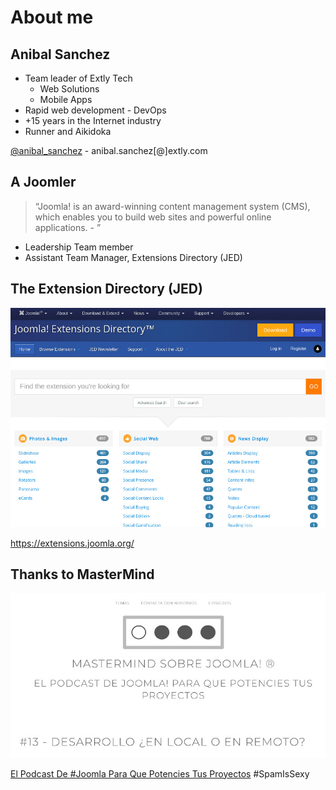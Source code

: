 # About me <!-- .slide: class="extly-slide-style" data-background="#ffa619" -->


## Anibal Sanchez <!-- .slide: class="extly-slide-style" data-background="#ffa619" data-background-repeat="no-repeat" data-background-image="images/05-who/anibal-aikido_metropoli-alone.jpg" data-background-size="auto auto" data-background-position="95% 5%" -->

- Team leader of Extly Tech
  - Web Solutions
  - Mobile Apps
- Rapid web development - DevOps
- +15 years in the Internet industry
- Runner and Aikidoka

[@anibal_sanchez](https://twitter.com/anibal_sanchez) - anibal.sanchez[@]extly.com


## A Joomler <!-- .slide: data-background-image="images/05-who/joomla_logo.png" data-background-size="auto auto" data-background-position="95% 5%" -->

<blockquote cite="https://www.joomla.org/">
  &ldquo;Joomla! is an award-winning content management system (CMS), which enables you to build web sites and powerful online applications. - <https://www.joomla.org>&rdquo;
</blockquote>

- <!-- .element: class="small" --> Leadership Team member
- <!-- .element: class="small" --> Assistant Team Manager, Extensions Directory (JED)


## The Extension Directory (JED) <!-- .slide: data-background-image="images/05-who/joomla_logo.png" data-background-size="auto auto" data-background-position="95% 5%" -->

![The Joomla Extension Directory (JED)](images/05-who/jed.jpg) <!-- .element: style="width: 50%" -->

<https://extensions.joomla.org/>


## Thanks to MasterMind <!-- .slide: data-background-image="images/05-who/joomla_logo.png" data-background-size="auto auto" data-background-position="95% 5%" -->

![El Podcast De Joomla Para Que Potencies Tus Proyectos](images/05-who/mastermind.jpg) <!-- .element: style="width: 50%" -->

[El Podcast De #Joomla Para Que Potencies Tus Proyectos](https://mastermindjoomla.com) #SpamIsSexy
